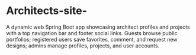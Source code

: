 # Architects-site-
A dynamic web Spring Boot app showcasing architect profiles and projects with a top navigation bar and footer social links. Guests browse public portfolios; registered users save favorites, comment, and request new designs; admins manage profiles, projects, and user accounts.
